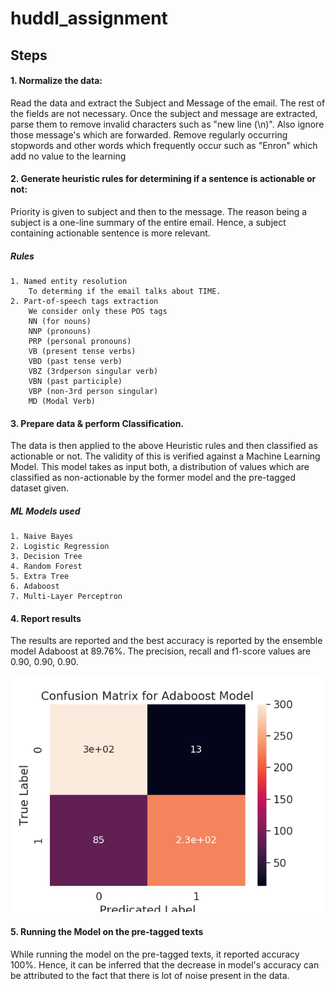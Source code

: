 # huddl_assignment

## Steps
#### 1. Normalize the data: 
Read the data and extract the Subject and Message of the email. The rest of the fields are not necessary.
Once the subject and message are extracted, parse them to remove invalid characters such as "new line (\n)". 
Also ignore those message's which are forwarded. 
Remove regularly occurring stopwords and other words which frequently occur such as "Enron" which add no value to the learning 

#### 2. Generate heuristic rules for determining if a sentence is actionable or not:
Priority is given to subject and then to the message. The reason being a subject is a one-line summary of the entire email.
Hence, a subject containing actionable sentence is more relevant.
##### Rules 
    1. Named entity resolution
        To determing if the email talks about TIME.
    2. Part-of-speech tags extraction
        We consider only these POS tags 
        NN (for nouns)
        NNP (pronouns)
        PRP (personal pronouns) 
        VB (present tense verbs)
        VBD (past tense verb)
        VBZ (3rdperson singular verb)
        VBN (past participle)
        VBP (non-3rd person singular)
        MD (Modal Verb)
        
#### 3. Prepare data & perform Classification.
The data is then applied to the above Heuristic rules and then classified as actionable or not. 
The validity of this is verified against a Machine Learning Model. 
This model takes as input both, a distribution of values which are classified as non-actionable by the former model and the pre-tagged dataset given.

##### ML Models used
    1. Naive Bayes
    2. Logistic Regression
    3. Decision Tree
    4. Random Forest
    5. Extra Tree 
    6. Adaboost
    7. Multi-Layer Perceptron

#### 4. Report results
The results are reported and the best accuracy is reported by the ensemble model Adaboost at 89.76%. 
The precision, recall and f1-score values are 0.90, 0.90, 0.90. 

![alt text](Images/confusion_matrix_Adaboost_test.png "Confusion Matrix")

#### 5. Running the Model on the pre-tagged texts
While running the model on the pre-tagged texts, it reported accuracy 100%. 
Hence, it can be inferred that the decrease in model's accuracy can be attributed to the fact that there is lot of noise present in the data.